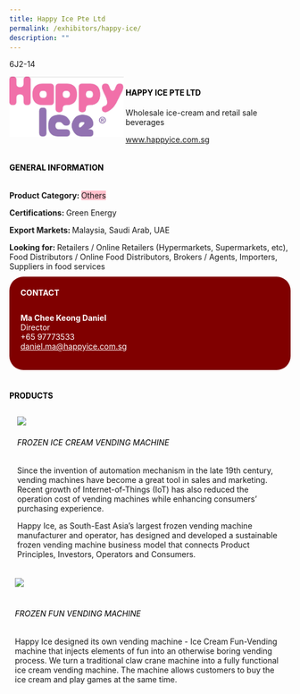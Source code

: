 ```yaml
---
title: Happy Ice Pte Ltd
permalink: /exhibitors/happy-ice/
description: ""
---
```

<head>
	<div class="flex-paragraph">
		<!--hi there! this is a comment and will provide you with instructional guides-->
		<!--insert booth number here!-->
		<p style="text-transform: uppercase">6j2-14</p></div>
			<div class="flex-container" style="display: flex; flex-wrap: wrap;">
				<!--insert DOWNLOAD link of company logo between the " marks!-->
				<div class="card sgds" style="flex: 1 1 40%; display: block;"><img src="/images/happyice.png"></div>
	<div class="card-sgds" style="flex: 1 1 58%; display: block; margin-left: 3px">
		<h4 style="text-transform: uppercase; color: black;"><!--insert the exhibitor's name between the <b> tags here--><b>Happy Ice Pte Ltd</b></h4><!--insert the exhibitor's description between the <p> tags here-->
		<p>Wholesale ice-cream and retail sale beverages</p>
		<!--insert the exhibitor's website link, making sure there is "https:// www." present please. make sure the entire https link goes in between the " marks-->
		<p><a href="https://www.happyice.com.sg" target="_blank"><!--insert the www website link here (no need for https)-->www.happyice.com.sg</a></p>
	</div>
</div>
</head>

<body>
	<h4 style="text-transform: uppercase; color: black;"><b>General Information</b></h4>
		<div class="flex-container" style="display: flex; flex-wrap: wrap;">
			<div class="card sgds" style="flex: 1 1 65%; display: block; align-self: stretch">
			<div class="flex-paragraph">
			<p><b>Product Category: </b><span style=" background-color: pink; border-radius: 10 px;"><!--insert the exhibitor's pdt cat between the <p> tags here-->Others</span></p> 
				<p><b>Certifications: </b><!--insert all the exhibitor's certifications between the </b> and </p> here--> Green Energy</p>
			<p><b>Export Markets: </b><!--insert all the exhibitor's export markets between the </b> and </p> here-->Malaysia, Saudi Arab, UAE</p>
			<p style="margin-bottom: 10px;"><b>Looking for: </b><!--insert all the exhibitor's potential business partners between the </b> and </p> here-->Retailers / Online Retailers (Hypermarkets, Supermarkets, etc), Food Distributors / Online Food Distributors, Brokers / Agents, Importers, Suppliers in food services</p>
			</div>
		</div>
		<div class="card sgds" style="flex: 1 1 35%; padding: 10px; display: block; background-color: maroon; border-radius: 25px; align-self: center;">
		<h4 style="color: white; margin-top: 10px; margin-left: 10px;">CONTACT</h4>
		<div class="flex-paragraph">
			<!--replace with exhibitor's: -->
			<p style="padding: 10px; color: white;"><b><!-- POC name-->Ma Chee Keong Daniel</b><br><!-- designation--> Director<br><!--contact number-->+65 97773533<br><!-- for linking purposes, insert their email after "mailto:"...--><a href="mailto:daniel.ma@happyice.com.sg" style="color: white;"><!--...and also include the display email before </a> here-->daniel.ma@happyice.com.sg</a></p>
		</div>
			</div>
		</div>
	<br>
		<h4 style="text-transform: uppercase; color: black;"><b>products</b></h4>
<div style="display: flex; flex-wrap: wrap;">
  <div class="card sgds" style="flex: 1 1 47%; margin: 10px; display: block;"><!--insert the exhibitor's DOWNLOAD image for product between the " marks here-->
	<div class="flex-image" style="display: block;"><img src="https://drive.google.com/uc?id=1-fZuyYPhCvWPFNycu4nqV0FPkU3S4XxG&export=download"></div>
	<div class="flex-paragraph">
		<h6 style="text-transform: uppercase; color: black;"><!--insert product name before </h6> and product description after <p>-->Frozen Ice Cream Vending Machine</h6>
		<p>Since the invention of automation mechanism in the late 19th century, vending machines have become a great tool in sales and marketing. Recent growth of Internet-of-Things (IoT) has also reduced the operation cost of vending machines while enhancing consumers’ purchasing experience.

Happy Ice, as South-East Asia’s largest frozen vending machine manufacturer and operator, has designed and developed a sustainable frozen vending machine business model that connects Product Principles, Investors, Operators and Consumers.</p></div>
	</div>
		<div class="card sgds" style="flex: 1 1 47%; margin: 10px; display: block;">
		<div class="flex-image" style="display: block;"><img src="https://drive.google.com/uc?id=1t8jFhk3uQ145ufjVw6cg5bUkPyp6zqGD&export=download"></div>
	<div class="flex-paragraph">
		<h6 style="text-transform: uppercase; color: black;">  
Frozen Fun Vending Machine</h6>
		<p>Happy Ice designed its own vending machine - Ice Cream Fun-Vending machine that injects elements of fun into an otherwise boring vending process. We turn a traditional claw crane machine into a fully functional ice cream vending machine. The machine allows customers to buy the ice cream and play games at the same time.</p></div>
	</div>
	</div>
</body>